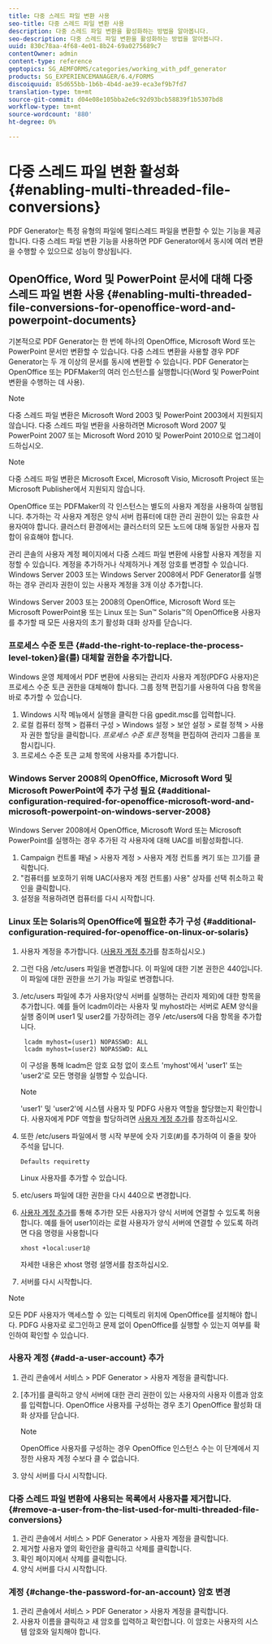 ```yaml
---
title: 다중 스레드 파일 변환 사용
seo-title: 다중 스레드 파일 변환 사용
description: 다중 스레드 파일 변환을 활성화하는 방법을 알아봅니다.
seo-description: 다중 스레드 파일 변환을 활성화하는 방법을 알아봅니다.
uuid: 830c78aa-4f68-4e01-8b24-69a0275689c7
contentOwner: admin
content-type: reference
geptopics: SG_AEMFORMS/categories/working_with_pdf_generator
products: SG_EXPERIENCEMANAGER/6.4/FORMS
discoiquuid: 85d655bb-1b6b-4b4d-ae39-eca3ef9b7fd7
translation-type: tm+mt
source-git-commit: d04e08e105bba2e6c92d93bcb58839f1b5307bd8
workflow-type: tm+mt
source-wordcount: '880'
ht-degree: 0%

---
```



# 다중 스레드 파일 변환 활성화 {#enabling-multi-threaded-file-conversions}

PDF Generator는 특정 유형의 파일에 멀티스레드 파일을 변환할 수 있는 기능을 제공합니다. 다중 스레드 파일 변환 기능을 사용하면 PDF Generator에서 동시에 여러 변환을 수행할 수 있으므로 성능이 향상됩니다.

## OpenOffice, Word 및 PowerPoint 문서에 대해 다중 스레드 파일 변환 사용 {#enabling-multi-threaded-file-conversions-for-openoffice-word-and-powerpoint-documents}

기본적으로 PDF Generator는 한 번에 하나의 OpenOffice, Microsoft Word 또는 PowerPoint 문서만 변환할 수 있습니다. 다중 스레드 변환을 사용할 경우 PDF Generator는 두 개 이상의 문서를 동시에 변환할 수 있습니다. PDF Generator는 OpenOffice 또는 PDFMaker의 여러 인스턴스를 실행합니다(Word 및 PowerPoint 변환을 수행하는 데 사용).

>[!NOTE]
>
>다중 스레드 파일 변환은 Microsoft Word 2003 및 PowerPoint 2003에서 지원되지 않습니다. 다중 스레드 파일 변환을 사용하려면 Microsoft Word 2007 및 PowerPoint 2007 또는 Microsoft Word 2010 및 PowerPoint 2010으로 업그레이드하십시오.

>[!NOTE]
>
>다중 스레드 파일 변환은 Microsoft Excel, Microsoft Visio, Microsoft Project 또는 Microsoft Publisher에서 지원되지 않습니다.

OpenOffice 또는 PDFMaker의 각 인스턴스는 별도의 사용자 계정을 사용하여 실행됩니다. 추가하는 각 사용자 계정은 양식 서버 컴퓨터에 대한 관리 권한이 있는 유효한 사용자여야 합니다. 클러스터 환경에서는 클러스터의 모든 노드에 대해 동일한 사용자 집합이 유효해야 합니다.

관리 콘솔의 사용자 계정 페이지에서 다중 스레드 파일 변환에 사용할 사용자 계정을 지정할 수 있습니다. 계정을 추가하거나 삭제하거나 계정 암호를 변경할 수 있습니다. Windows Server 2003 또는 Windows Server 2008에서 PDF Generator를 실행하는 경우 관리자 권한이 있는 사용자 계정을 3개 이상 추가합니다.

Windows Server 2003 또는 2008의 OpenOffice, Microsoft Word 또는 Microsoft PowerPoint용 또는 Linux 또는 Sun™ Solaris™의 OpenOffice용 사용자를 추가할 때 모든 사용자의 초기 활성화 대화 상자를 닫습니다.

### 프로세스 수준 토큰 {#add-the-right-to-replace-the-process-level-token}을(를) 대체할 권한을 추가합니다.

Windows 운영 체제에서 PDF 변환에 사용되는 관리자 사용자 계정(PDFG 사용자)은 프로세스 수준 토큰 권한을 대체해야 합니다. 그룹 정책 편집기를 사용하여 다음 항목을 바로 추가할 수 있습니다.

1. Windows 시작 메뉴에서 실행을 클릭한 다음 gpedit.msc를 입력합니다.
1. 로컬 컴퓨터 정책 > 컴퓨터 구성 > Windows 설정 > 보안 설정 > 로컬 정책 > 사용자 권한 할당을 클릭합니다. *프로세스 수준 토큰* 정책을 편집하여 관리자 그룹을 포함시킵니다.
1. 프로세스 수준 토큰 교체 항목에 사용자를 추가합니다.

### Windows Server 2008의 OpenOffice, Microsoft Word 및 Microsoft PowerPoint에 추가 구성 필요 {#additional-configuration-required-for-openoffice-microsoft-word-and-microsoft-powerpoint-on-windows-server-2008}

Windows Server 2008에서 OpenOffice, Microsoft Word 또는 Microsoft PowerPoint를 실행하는 경우 추가된 각 사용자에 대해 UAC를 비활성화합니다.

1. Campaign 컨트롤 패널 > 사용자 계정 > 사용자 계정 컨트롤 켜기 또는 끄기를 클릭합니다.
1. &quot;컴퓨터를 보호하기 위해 UAC(사용자 계정 컨트롤) 사용&quot; 상자를 선택 취소하고 확인을 클릭합니다.
1. 설정을 적용하려면 컴퓨터를 다시 시작합니다.

### Linux 또는 Solaris의 OpenOffice에 필요한 추가 구성 {#additional-configuration-required-for-openoffice-on-linux-or-solaris}

1. 사용자 계정을 추가합니다. ([사용자 계정 추가](enabling-multi-threaded-file-conversions.md#add-a-user-account)를 참조하십시오.)
1. 그런 다음 /etc/users 파일을 변경합니다. 이 파일에 대한 기본 권한은 440입니다. 이 파일에 대한 권한을 쓰기 가능 파일로 변경합니다.
1. /etc/users 파일에 추가 사용자(양식 서버를 실행하는 관리자 제외)에 대한 항목을 추가합니다. 예를 들어 lcadm이라는 사용자 및 myhost라는 서버로 AEM 양식을 실행 중이며 user1 및 user2를 가장하려는 경우 /etc/users에 다음 항목을 추가합니다.

   ```as3
    lcadm myhost=(user1) NOPASSWD: ALL 
    lcadm myhost=(user2) NOPASSWD: ALL
   ```

   이 구성을 통해 lcadm은 암호 요청 없이 호스트 &#39;myhost&#39;에서 &#39;user1&#39; 또는 &#39;user2&#39;로 모든 명령을 실행할 수 있습니다.

   >[!NOTE]
   >
   >&#39;user1&#39; 및 &#39;user2&#39;에 시스템 사용자 및 PDFG 사용자 역할을 할당했는지 확인합니다. 사용자에게 PDF 역할을 할당하려면 [사용자 계정 추가](enabling-multi-threaded-file-conversions.md#add-a-user-account)를 참조하십시오.

1. 또한 /etc/users 파일에서 행 시작 부분에 숫자 기호(#)를 추가하여 이 줄을 찾아 주석을 답니다.

   ```as3
   Defaults requiretty
   ```

   Linux 사용자를 추가할 수 있습니다.

1. etc/users 파일에 대한 권한을 다시 440으로 변경합니다.
1. [사용자 계정 추가](enabling-multi-threaded-file-conversions.md#add-a-user-account)를 통해 추가한 모든 사용자가 양식 서버에 연결할 수 있도록 허용합니다. 예를 들어 user1이라는 로컬 사용자가 양식 서버에 연결할 수 있도록 하려면 다음 명령을 사용합니다

   `xhost +local:user1@`

   자세한 내용은 xhost 명령 설명서를 참조하십시오.

1. 서버를 다시 시작합니다.

>[!NOTE]
>
>모든 PDF 사용자가 액세스할 수 있는 디렉토리 위치에 OpenOffice를 설치해야 합니다. PDFG 사용자로 로그인하고 문제 없이 OpenOffice를 실행할 수 있는지 여부를 확인하여 확인할 수 있습니다.

### 사용자 계정 {#add-a-user-account} 추가

1. 관리 콘솔에서 서비스 > PDF Generator > 사용자 계정을 클릭합니다.
1. [추가]를 클릭하고 양식 서버에 대한 관리 권한이 있는 사용자의 사용자 이름과 암호를 입력합니다. OpenOffice 사용자를 구성하는 경우 초기 OpenOffice 활성화 대화 상자를 닫습니다.

   >[!NOTE]
   >
   >OpenOffice 사용자를 구성하는 경우 OpenOffice 인스턴스 수는 이 단계에서 지정한 사용자 계정 수보다 클 수 없습니다.

1. 양식 서버를 다시 시작합니다.

### 다중 스레드 파일 변환에 사용되는 목록에서 사용자를 제거합니다. {#remove-a-user-from-the-list-used-for-multi-threaded-file-conversions}

1. 관리 콘솔에서 서비스 > PDF Generator > 사용자 계정을 클릭합니다.
1. 제거할 사용자 옆의 확인란을 클릭하고 삭제를 클릭합니다.
1. 확인 페이지에서 삭제를 클릭합니다.
1. 양식 서버를 다시 시작합니다.

### 계정 {#change-the-password-for-an-account} 암호 변경

1. 관리 콘솔에서 서비스 > PDF Generator > 사용자 계정을 클릭합니다.
1. 사용자 이름을 클릭하고 새 암호를 입력하고 확인합니다. 이 암호는 사용자의 시스템 암호와 일치해야 합니다.

